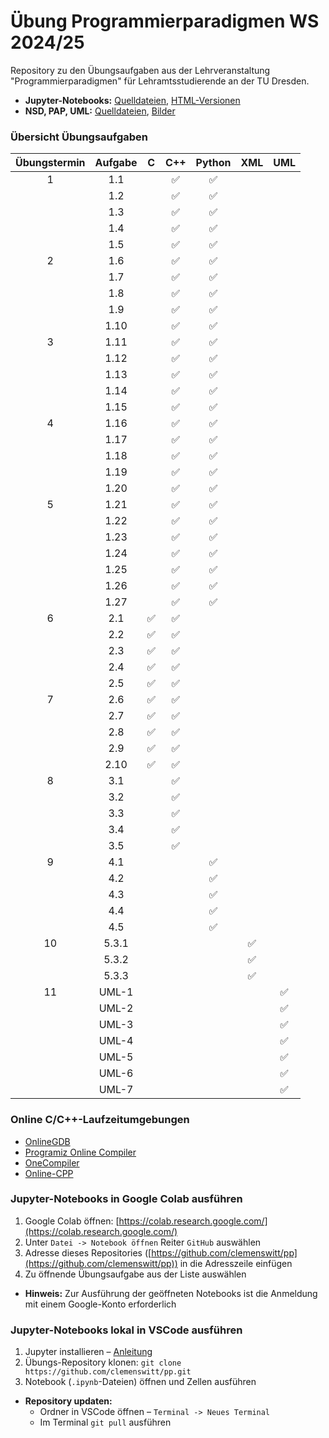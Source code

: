 # Übung Programmierparadigmen WS 2024/25

Repository zu den Übungsaufgaben aus der Lehrveranstaltung "Programmierparadigmen" für Lehramtsstudierende an der TU Dresden.

- **Jupyter-Notebooks:** [Quelldateien](https://github.com/clemenswitt/pp/tree/main/Notebooks), [HTML-Versionen](https://github.com/clemenswitt/pp/tree/main/HTML)
- **NSD, PAP, UML:** [Quelldateien](https://github.com/clemenswitt/pp/tree/main/Assets/Struktogramme), [Bilder](https://github.com/clemenswitt/pp/tree/main/Assets/Export)

### Übersicht Übungsaufgaben

| Übungstermin | Aufgabe  |  C   | C++ | Python | XML | UML |
|:------------:|:--------:|:---:|:---:|:------:|:---:|:---:|
|      1       |   1.1    |      |  ✅  |   ✅   |     |     |
|              |   1.2    |      |  ✅  |   ✅   |     |     |
|              |   1.3    |      |  ✅  |   ✅   |     |     |
|              |   1.4    |      |  ✅  |   ✅   |     |     |
|              |   1.5    |      |  ✅  |   ✅   |     |     |
|      2       |   1.6    |      |  ✅  |   ✅   |     |     |
|              |   1.7    |      |  ✅  |   ✅   |     |     |
|              |   1.8    |      |  ✅  |   ✅   |     |     |
|              |   1.9    |      |  ✅  |   ✅   |     |     |
|              |  1.10    |      |  ✅  |   ✅   |     |     |
|      3       |  1.11    |      |  ✅  |   ✅   |     |     |
|              |  1.12    |      |  ✅  |   ✅   |     |     |
|              |  1.13    |      |  ✅  |   ✅   |     |     |
|              |  1.14    |      |  ✅  |   ✅   |     |     |
|              |  1.15    |      |  ✅  |   ✅   |     |     |
|      4       |  1.16    |      |  ✅  |   ✅   |     |     |
|              |  1.17    |      |  ✅  |   ✅   |     |     |
|              |  1.18    |      |  ✅  |   ✅   |     |     |
|              |  1.19    |      |  ✅  |   ✅   |     |     |
|              |  1.20    |      |  ✅  |   ✅   |     |     |
|      5       |  1.21    |      |  ✅  |   ✅   |     |     |
|              |  1.22    |      |  ✅  |   ✅   |     |     |
|              |  1.23    |      |  ✅  |   ✅   |     |     |
|              |  1.24    |      |  ✅  |   ✅   |     |     |
|              |  1.25    |      |  ✅  |   ✅   |     |     |
|              |  1.26    |      |  ✅  |   ✅   |     |     |
|              |  1.27    |      |  ✅  |   ✅   |     |     |
|      6       |   2.1    |  ✅   |  ✅  |        |     |     |
|              |   2.2    |  ✅   |  ✅  |        |     |     |
|              |   2.3    |  ✅   |  ✅  |        |     |     |
|              |   2.4    |  ✅   |  ✅  |        |     |     |
|              |   2.5    |  ✅   |  ✅  |        |     |     |
|      7       |   2.6    |  ✅   |  ✅  |        |     |     |
|              |   2.7    |  ✅   |  ✅  |        |     |     |
|              |   2.8    |  ✅   |  ✅  |        |     |     |
|              |   2.9    |  ✅   |  ✅  |        |     |     |
|              |  2.10    |  ✅   |  ✅  |        |     |     |
|      8       |   3.1    |      |  ✅  |        |     |     |
|              |   3.2    |      |  ✅  |        |     |     |
|              |   3.3    |      |  ✅  |        |     |     |
|              |   3.4    |      |  ✅  |        |     |     |
|              |   3.5    |      |  ✅  |        |     |     |
|      9       |   4.1    |      |      |   ✅   |     |     |
|              |   4.2    |      |      |   ✅   |     |     |
|              |   4.3    |      |      |   ✅   |     |     |
|              |   4.4    |      |      |   ✅   |     |     |
|              |   4.5    |      |      |   ✅   |     |     |
|      10      |  5.3.1   |      |      |        |  ✅  |     |
|              |  5.3.2   |      |      |        |  ✅  |     |
|              |  5.3.3   |      |      |        |  ✅  |     |
|      11      |  UML-1   |      |      |        |     |  ✅  |
|              |  UML-2   |      |      |        |     |  ✅  |
|              |  UML-3   |      |      |        |     |  ✅  |
|              |  UML-4   |      |      |        |     |  ✅  |
|              |  UML-5   |      |      |        |     |  ✅  |
|              |  UML-6   |      |      |        |     |  ✅  |
|              |  UML-7   |      |      |        |     |  ✅  |


### Online C/C++-Laufzeitumgebungen
- [OnlineGDB](https://www.onlinegdb.com/online_c_compiler)
- [Programiz Online Compiler](https://www.programiz.com/cpp-programming/online-compiler)
- [OneCompiler](https://www.onecompiler.com/cpp)
- [Online-CPP](https://www.online-cpp.com/)

### Jupyter-Notebooks in Google Colab ausführen
1. Google Colab öffnen: [https://colab.research.google.com/](https://colab.research.google.com/)
2. Unter `Datei -> Notebook öffnen` Reiter `GitHub` auswählen
3. Adresse dieses Repositories ([https://github.com/clemenswitt/pp](https://github.com/clemenswitt/pp)) in die Adresszeile einfügen
4. Zu öffnende Übungsaufgabe aus der Liste auswählen
- **Hinweis:** Zur Ausführung der geöffneten Notebooks ist die Anmeldung mit einem Google-Konto erforderlich 

### Jupyter-Notebooks lokal in VSCode ausführen
1. Jupyter installieren – [Anleitung](https://www.youtube.com/watch?v=h1sAzPojKMg)
2. Übungs-Repository klonen: `git clone https://github.com/clemenswitt/pp.git`
3. Notebook (`.ipynb`-Dateien) öffnen und Zellen ausführen

- **Repository updaten:**
  - Ordner in VSCode öffnen – `Terminal -> Neues Terminal`
  - Im Terminal `git pull` ausführen